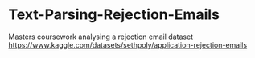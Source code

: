 # Text-Parsing-Rejection-Emails
Masters coursework analysing a rejection email dataset https://www.kaggle.com/datasets/sethpoly/application-rejection-emails
